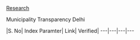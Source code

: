 <html>
<body>
<a href="#">Research</a>
  
<p> Municipality Transparency Delhi</p>
 |S. No| Index Paramter| Link| Verified|
 ---|---|---|---

</body>
</html>
